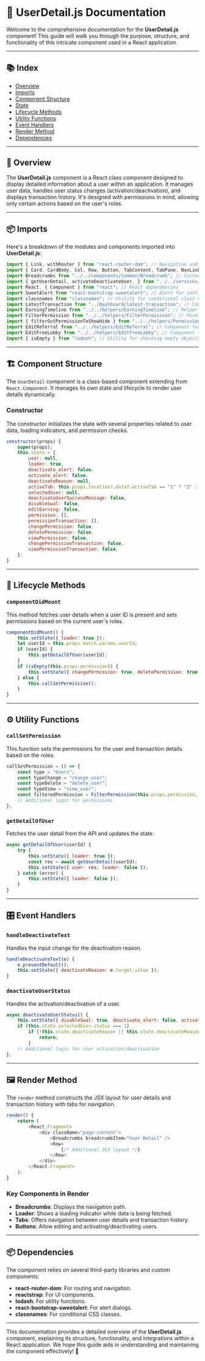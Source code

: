 # 📄 UserDetail.js Documentation

Welcome to the comprehensive documentation for the **UserDetail.js** component! This guide will walk you through the purpose, structure, and functionality of this intricate component used in a React application. 

---

## 📚 Index

- [Overview](#overview)
- [Imports](#imports)
- [Component Structure](#component-structure)
- [State](#state)
- [Lifecycle Methods](#lifecycle-methods)
- [Utility Functions](#utility-functions)
- [Event Handlers](#event-handlers)
- [Render Method](#render-method)
- [Dependencies](#dependencies)

---

## 📖 Overview

The **UserDetail.js** component is a React class component designed to display detailed information about a user within an application. It manages user data, handles user status changes (activation/deactivation), and displays transaction history. It's designed with permissions in mind, allowing only certain actions based on the user's roles.

---

## 📦 Imports

Here's a breakdown of the modules and components imported into **UserDetail.js**:

```javascript
import { Link, withRouter } from "react-router-dom"; // Navigation and routing components
import { Card, CardBody, Col, Row, Button, TabContent, TabPane, NavLink, NavItem, Nav, } from "reactstrap"; // UI components from Reactstrap
import Breadcrumbs from "../../components/Common/Breadcrumb"; // Custom Breadcrumb component
import { getUserDetail, activateDeactivateUser, } from "../../services/user_api_helper"; // API service functions
import React, { Component } from "react"; // React dependencies
import SweetAlert from "react-bootstrap-sweetalert"; // Alert for confirmation dialogs
import classnames from "classnames"; // Utility for conditional class names
import LatestTransaction from "../Dashboard/latest-transaction"; // Component for displaying transaction history
import EarningTimeline from "../../helpers/EarningTimeline"; // Helper for earnings
import FilterPermission from "../../helpers/FilterPermission"; // Permission utility
import { filterOutPermissionToShowHide } from "../../helpers/PermissionUtils"; // Permission utility
import EditReferral from "../../helpers/EditReferral"; // Component for editing referrals
import EditFreeLobby from "../../helpers/EditFreeLobby"; // Component for editing free lobby limits
import { isEmpty } from "lodash"; // Utility for checking empty objects
```

---

## 🏗️ Component Structure

The `UserDetail` component is a class-based component extending from `React.Component`. It manages its own state and lifecycle to render user details dynamically.

### Constructor

The constructor initializes the state with several properties related to user data, loading indicators, and permission checks.

```javascript
constructor(props) {
    super(props);
    this.state = {
        user: null,
        loader: true,
        deactivate_alert: false,
        activate_alert: false,
        deactivateReason: null,
        activeTab: this.props.location?.data?.activeTab == "1" ? "2" : "1",
        selectedUser: null,
        deactivateUserSuccessMessage: false,
        disableSwal: false,
        editEarning: false,
        permission: [],
        permissionTransaction: [],
        changePermission: false,
        deletePermission: false,
        viewPermission: false,
        changePermissionTransaction: false,
        viewPermissionTransaction: false,
    };
}
```

---

## 🔄 Lifecycle Methods

### `componentDidMount`

This method fetches user details when a user ID is present and sets permissions based on the current user's roles.

```javascript
componentDidMount() {
    this.setState({ loader: true });
    let userId = this.props.match.params.userId;
    if (userId) {
        this.getDetailOfUser(userId);
    }
    if (isEmpty(this.props.permission)) {
        this.setState({ changePermission: true, deletePermission: true, viewPermission: true });
    } else {
        this.callSetPermission();
    }
}
```

---

## ⚙️ Utility Functions

### `callSetPermission`

This function sets the permissions for the user and transaction details based on the roles.

```javascript
callSetPermission = () => {
    const type = "Users";
    const typeChange = "change_user";
    const typeDelete = "delete_user";
    const typeView = "view_user";
    const filteredPermission = FilterPermission(this.props.permission, type);
    // Additional logic for permissions
};
```

### `getDetailOfUser`

Fetches the user detail from the API and updates the state.

```javascript
async getDetailOfUser(userId) {
    try {
        this.setState({ loader: true });
        const res = await getUserDetail(userId);
        this.setState({ user: res, loader: false });
    } catch (error) {
        this.setState({ loader: false });
    }
}
```

---

## 🎛️ Event Handlers

### `handleDeactivateText`

Handles the input change for the deactivation reason.

```javascript
handleDeactivateText(e) {
    e.preventDefault();
    this.setState({ deactivateReason: e.target.value });
}
```

### `deactivateUserStatus`

Handles the activation/deactivation of a user.

```javascript
async deactivateUserStatus() {
    this.setState({ disableSwal: true, deactivate_alert: false, activate_alert: false });
    if (this.state.selectedUser.status === 1)
        if (!this.state.deactivateReason || this.state.deactivateReason === "") {
            return;
        }
    // Additional logic for user activation/deactivation
};
```

---

## 🖼️ Render Method

The `render` method constructs the JSX layout for user details and transaction history with tabs for navigation.

```javascript
render() {
    return (
        <React.Fragment>
            <div className="page-content">
                <Breadcrumbs breadcrumbItem="User Detail" />
                <Row>
                    {/* Additional JSX layout */}
                </Row>
            </div>
        </React.Fragment>
    );
}
```

### Key Components in Render

- **Breadcrumbs**: Displays the navigation path.
- **Loader**: Shows a loading indicator while data is being fetched.
- **Tabs**: Offers navigation between user details and transaction history.
- **Buttons**: Allow editing and activating/deactivating users.

---

## 📦 Dependencies

The component relies on several third-party libraries and custom components:

- **react-router-dom**: For routing and navigation.
- **reactstrap**: For UI components.
- **lodash**: For utility functions.
- **react-bootstrap-sweetalert**: For alert dialogs.
- **classnames**: For conditional CSS classes.

---

This documentation provides a detailed overview of the **UserDetail.js** component, explaining its structure, functionality, and integrations within a React application. We hope this guide aids in understanding and maintaining the component effectively! 🚀